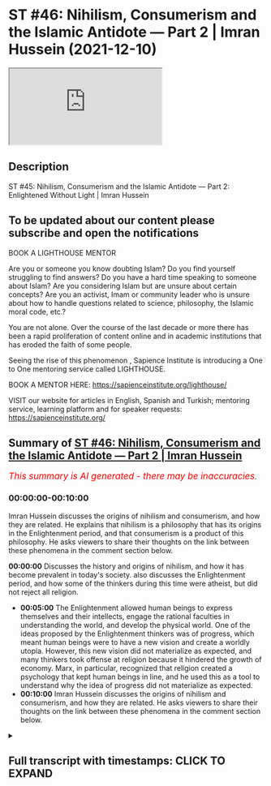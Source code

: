 # ST #46:  Nihilism, Consumerism and the Islamic Antidote — Part 2 | Imran Hussein (2021-12-10)

<iframe loading='lazy' allow='autoplay' src='https://www.youtube.com/embed/p3AXZ4LB-ZE'></iframe>

## Description

ST #45:  Nihilism, Consumerism and the Islamic Antidote — Part 2: Enlightened Without Light | Imran Hussein

To be updated about our content please subscribe and open the notifications
----

BOOK A LIGHTHOUSE MENTOR

Are you or someone you know doubting Islam? Do you find yourself struggling to find answers?  Do you have a hard time speaking to someone about Islam?  Are you considering Islam but are unsure about certain concepts?  Are you an activist, Imam or community leader who is unsure about how to handle questions related to science, philosophy, the Islamic moral code, etc.?

You are not alone.  Over the course of the last decade or more there has been a rapid proliferation of content online and in academic institutions that has eroded the faith of some people.

Seeing the rise of  this phenomenon , Sapience Institute is introducing a One to One mentoring service called LIGHTHOUSE.

BOOK A MENTOR HERE: <https://sapienceinstitute.org/lighthouse/>

VISIT our website for articles in English, Spanish and Turkish; mentoring service, learning platform and for speaker requests: <https://sapienceinstitute.org/>

## Summary of [ST #46: Nihilism, Consumerism and the Islamic Antidote — Part 2 | Imran Hussein](https://www.youtube.com/watch?v=p3AXZ4LB-ZE)

*<span style="color:red; font-size:125%">This summary is AI generated - there may be inaccuracies</span>. [](/)*

### <a onclick="modifyYTiframeseektime('0')">00:00:00-00:10:00</a>

 Imran Hussein discusses the origins of nihilism and consumerism, and how they are related. He explains that nihilism is a philosophy that has its origins in the Enlightenment period, and that consumerism is a product of this philosophy. He asks viewers to share their thoughts on the link between these phenomena in the comment section below.

**<a onclick="modifyYTiframeseektime('0')">00:00:00</a>** Discusses the history and origins of nihilism, and how it has become prevalent in today's society.  also discusses the Enlightenment period, and how some of the thinkers during this time were atheist, but did not reject all religion.

* **<a onclick="modifyYTiframeseektime('300')">00:05:00</a>** The Enlightenment allowed human beings to express themselves and their intellects, engage the rational faculties in understanding the world, and develop the physical world. One of the ideas proposed by the Enlightenment thinkers was of progress, which meant human beings were to have a new vision and create a worldly utopia. However, this new vision did not materialize as expected, and many thinkers took offense at religion because it hindered the growth of economy. Marx, in particular, recognized that religion created a psychology that kept human beings in line, and he used this as a tool to understand why the idea of progress did not materialize as expected.
* **<a onclick="modifyYTiframeseektime('600')">00:10:00</a>**  Imran Hussein discusses the origins of nihilism and consumerism, and how they are related. He asks viewers to share their thoughts on the link between these phenomena in the comment section below.

<details><summary><h2>Full transcript with timestamps: CLICK TO EXPAND</h2></summary>

<a onclick="modifyYTiframeseektime('12')">0:00:12</a> assalamu alaikum brothers and sisters  
<a onclick="modifyYTiframeseektime('14')">0:00:14</a> welcome to the second episode of this  
<a onclick="modifyYTiframeseektime('16')">0:00:16</a> sapiens thoughts video series  
<a onclick="modifyYTiframeseektime('19')">0:00:19</a> where we're discussing nihilism  
<a onclick="modifyYTiframeseektime('20')">0:00:20</a> consumerism and the islamic antidote to  
<a onclick="modifyYTiframeseektime('23')">0:00:23</a> the problems that come about because of  
<a onclick="modifyYTiframeseektime('25')">0:00:25</a> these two ideologies  
<a onclick="modifyYTiframeseektime('27')">0:00:27</a> now in this episode i want to go into  
<a onclick="modifyYTiframeseektime('30')">0:00:30</a> the history and the origins  
<a onclick="modifyYTiframeseektime('33')">0:00:33</a> of nihilism  
<a onclick="modifyYTiframeseektime('34')">0:00:34</a> and why and really discuss and  
<a onclick="modifyYTiframeseektime('36')">0:00:36</a> understand why it's so rampant today  
<a onclick="modifyYTiframeseektime('40')">0:00:40</a> and for this we need to go back and look  
<a onclick="modifyYTiframeseektime('42')">0:00:42</a> at european history especially over the  
<a onclick="modifyYTiframeseektime('44')">0:00:44</a> past thousand or so years now we have to  
<a onclick="modifyYTiframeseektime('46')">0:00:46</a> remember  
<a onclick="modifyYTiframeseektime('47')">0:00:47</a> that europe  
<a onclick="modifyYTiframeseektime('49')">0:00:49</a> was  
<a onclick="modifyYTiframeseektime('51')">0:00:51</a> led by christianity and the christian  
<a onclick="modifyYTiframeseektime('54')">0:00:54</a> church dominated almost every sway of  
<a onclick="modifyYTiframeseektime('57')">0:00:57</a> human experience in life whether it was  
<a onclick="modifyYTiframeseektime('60')">0:01:00</a> education  
<a onclick="modifyYTiframeseektime('61')">0:01:01</a> economic social whichever way you look  
<a onclick="modifyYTiframeseektime('63')">0:01:03</a> at it the christian church dominated and  
<a onclick="modifyYTiframeseektime('66')">0:01:06</a> in the 14th century  
<a onclick="modifyYTiframeseektime('68')">0:01:08</a> we know we had the period of renaissance  
<a onclick="modifyYTiframeseektime('70')">0:01:10</a> the renaissance took place and this was  
<a onclick="modifyYTiframeseektime('72')">0:01:12</a> a time where the europeans  
<a onclick="modifyYTiframeseektime('74')">0:01:14</a> rediscovered the classical tradition  
<a onclick="modifyYTiframeseektime('77')">0:01:17</a> rediscovered the greek civilization and  
<a onclick="modifyYTiframeseektime('79')">0:01:19</a> the works that they produced and the way  
<a onclick="modifyYTiframeseektime('81')">0:01:21</a> their way of living and so on and so  
<a onclick="modifyYTiframeseektime('82')">0:01:22</a> forth and they were mesmerized and by  
<a onclick="modifyYTiframeseektime('85')">0:01:25</a> the way all of this information a lot of  
<a onclick="modifyYTiframeseektime('87')">0:01:27</a> this information and knowledge came  
<a onclick="modifyYTiframeseektime('89')">0:01:29</a> through the muslims because they had  
<a onclick="modifyYTiframeseektime('90')">0:01:30</a> preserved the works of the greeks and  
<a onclick="modifyYTiframeseektime('92')">0:01:32</a> done more work on top of the work that  
<a onclick="modifyYTiframeseektime('94')">0:01:34</a> they had done but nevertheless this was  
<a onclick="modifyYTiframeseektime('96')">0:01:36</a> a time when the europeans  
<a onclick="modifyYTiframeseektime('98')">0:01:38</a> started to rediscover the classical  
<a onclick="modifyYTiframeseektime('100')">0:01:40</a> tradition and they were really inspired  
<a onclick="modifyYTiframeseektime('102')">0:01:42</a> by this they wanted to go back to those  
<a onclick="modifyYTiframeseektime('104')">0:01:44</a> times and obviously  
<a onclick="modifyYTiframeseektime('106')">0:01:46</a> because the church the christian church  
<a onclick="modifyYTiframeseektime('108')">0:01:48</a> dominated europe at the time there was a  
<a onclick="modifyYTiframeseektime('110')">0:01:50</a> lot of struggle there was a lot of back  
<a onclick="modifyYTiframeseektime('111')">0:01:51</a> and forth now we can i want to refer to  
<a onclick="modifyYTiframeseektime('114')">0:01:54</a> these as two camps you had the christian  
<a onclick="modifyYTiframeseektime('116')">0:01:56</a> church and you had what you could what  
<a onclick="modifyYTiframeseektime('117')">0:01:57</a> we can call now as the free thinkers the  
<a onclick="modifyYTiframeseektime('120')">0:02:00</a> ones the people that wanted to discover  
<a onclick="modifyYTiframeseektime('122')">0:02:02</a> new things inspired by the greeks wanted  
<a onclick="modifyYTiframeseektime('124')">0:02:04</a> to you know study the physical world do  
<a onclick="modifyYTiframeseektime('127')">0:02:07</a> the science you know study medicine and  
<a onclick="modifyYTiframeseektime('129')">0:02:09</a> do all of these amazing things  
<a onclick="modifyYTiframeseektime('131')">0:02:11</a> now there was a struggle that began in  
<a onclick="modifyYTiframeseektime('133')">0:02:13</a> around the 14th century and this  
<a onclick="modifyYTiframeseektime('135')">0:02:15</a> continued on and during this time you  
<a onclick="modifyYTiframeseektime('138')">0:02:18</a> know we saw there were certain christian  
<a onclick="modifyYTiframeseektime('139')">0:02:19</a> theologians  
<a onclick="modifyYTiframeseektime('141')">0:02:21</a> who try to bridge the gap between  
<a onclick="modifyYTiframeseektime('142')">0:02:22</a> religion and rationality  
<a onclick="modifyYTiframeseektime('145')">0:02:25</a> other christian theologians who  
<a onclick="modifyYTiframeseektime('146')">0:02:26</a> completely rejected rationality for  
<a onclick="modifyYTiframeseektime('150')">0:02:30</a> example martin luther a protestant  
<a onclick="modifyYTiframeseektime('151')">0:02:31</a> reformer he referred to reason and these  
<a onclick="modifyYTiframeseektime('154')">0:02:34</a> are his words he referred to reason as a  
<a onclick="modifyYTiframeseektime('156')">0:02:36</a> the greatest enemy that faith has  
<a onclick="modifyYTiframeseektime('159')">0:02:39</a> and we can see that a lot of christians  
<a onclick="modifyYTiframeseektime('161')">0:02:41</a> the majority of christians were against  
<a onclick="modifyYTiframeseektime('162')">0:02:42</a> the free thinkers as we're referring to  
<a onclick="modifyYTiframeseektime('164')">0:02:44</a> them now those that wanted to explore  
<a onclick="modifyYTiframeseektime('166')">0:02:46</a> and and discover new things  
<a onclick="modifyYTiframeseektime('168')">0:02:48</a> but but this battle continued over the  
<a onclick="modifyYTiframeseektime('170')">0:02:50</a> centuries and then in the 16th century  
<a onclick="modifyYTiframeseektime('172')">0:02:52</a> we had the scientific revolution  
<a onclick="modifyYTiframeseektime('175')">0:02:55</a> which eventually this and many other  
<a onclick="modifyYTiframeseektime('176')">0:02:56</a> things led to the period of  
<a onclick="modifyYTiframeseektime('178')">0:02:58</a> enlightenment in the 18th century now  
<a onclick="modifyYTiframeseektime('181')">0:03:01</a> the period of enlightenment is a very  
<a onclick="modifyYTiframeseektime('182')">0:03:02</a> interesting time in history because this  
<a onclick="modifyYTiframeseektime('184')">0:03:04</a> was you can say the time where the  
<a onclick="modifyYTiframeseektime('186')">0:03:06</a> tables fully turned  
<a onclick="modifyYTiframeseektime('189')">0:03:09</a> in the favor of the free thinkers  
<a onclick="modifyYTiframeseektime('191')">0:03:11</a> the thinkers of the enlightenment  
<a onclick="modifyYTiframeseektime('194')">0:03:14</a> wanted people  
<a onclick="modifyYTiframeseektime('195')">0:03:15</a> to have a new vision a new purpose they  
<a onclick="modifyYTiframeseektime('198')">0:03:18</a> wanted to people to break free from the  
<a onclick="modifyYTiframeseektime('200')">0:03:20</a> dogmas of the church they wanted people  
<a onclick="modifyYTiframeseektime('201')">0:03:21</a> to discover the world to discover new  
<a onclick="modifyYTiframeseektime('203')">0:03:23</a> things to progress  
<a onclick="modifyYTiframeseektime('207')">0:03:27</a> now we have to i want us to keep some  
<a onclick="modifyYTiframeseektime('209')">0:03:29</a> context in mind here there's something  
<a onclick="modifyYTiframeseektime('210')">0:03:30</a> important that we need to keep in mind  
<a onclick="modifyYTiframeseektime('211')">0:03:31</a> which is that  
<a onclick="modifyYTiframeseektime('214')">0:03:34</a> the european people are coming from a  
<a onclick="modifyYTiframeseektime('216')">0:03:36</a> background  
<a onclick="modifyYTiframeseektime('217')">0:03:37</a> of what they would see as oppression  
<a onclick="modifyYTiframeseektime('220')">0:03:40</a> intellectual oppression to be more  
<a onclick="modifyYTiframeseektime('222')">0:03:42</a> specific  
<a onclick="modifyYTiframeseektime('223')">0:03:43</a> and now they finally have freed  
<a onclick="modifyYTiframeseektime('225')">0:03:45</a> themselves of these shackles and they  
<a onclick="modifyYTiframeseektime('227')">0:03:47</a> want to discover the world and learn  
<a onclick="modifyYTiframeseektime('228')">0:03:48</a> about the world so you can understand  
<a onclick="modifyYTiframeseektime('230')">0:03:50</a> the psychology here that  
<a onclick="modifyYTiframeseektime('232')">0:03:52</a> these people would naturally have an  
<a onclick="modifyYTiframeseektime('234')">0:03:54</a> aversion towards religion because of  
<a onclick="modifyYTiframeseektime('236')">0:03:56</a> what they know about religion the  
<a onclick="modifyYTiframeseektime('237')">0:03:57</a> experiences with the christians and they  
<a onclick="modifyYTiframeseektime('240')">0:04:00</a> didn't want they would now want to free  
<a onclick="modifyYTiframeseektime('241')">0:04:01</a> themselves completely of this however  
<a onclick="modifyYTiframeseektime('243')">0:04:03</a> what's very interesting is that the  
<a onclick="modifyYTiframeseektime('245')">0:04:05</a> enlightenment thinkers didn't become  
<a onclick="modifyYTiframeseektime('247')">0:04:07</a> atheist  
<a onclick="modifyYTiframeseektime('248')">0:04:08</a> immediately or the time you know when i  
<a onclick="modifyYTiframeseektime('250')">0:04:10</a> mean atheists i mean you know the type  
<a onclick="modifyYTiframeseektime('252')">0:04:12</a> of new atheist that we are aware of  
<a onclick="modifyYTiframeseektime('253')">0:04:13</a> today such as richard dawkins and sam  
<a onclick="modifyYTiframeseektime('255')">0:04:15</a> harris they didn't completely reject  
<a onclick="modifyYTiframeseektime('257')">0:04:17</a> everything  
<a onclick="modifyYTiframeseektime('258')">0:04:18</a> and this is why some of the academics  
<a onclick="modifyYTiframeseektime('260')">0:04:20</a> when  
<a onclick="modifyYTiframeseektime('261')">0:04:21</a> if if asked you know the were the  
<a onclick="modifyYTiframeseektime('262')">0:04:22</a> enlightenment thinkers atheists you know  
<a onclick="modifyYTiframeseektime('265')">0:04:25</a> as in the new atheists that we know  
<a onclick="modifyYTiframeseektime('267')">0:04:27</a> today they would say no if you would go  
<a onclick="modifyYTiframeseektime('270')">0:04:30</a> to them and ask them whether they  
<a onclick="modifyYTiframeseektime('271')">0:04:31</a> believed in god they would acknowledge  
<a onclick="modifyYTiframeseektime('272')">0:04:32</a> most of them most of the thinkers and  
<a onclick="modifyYTiframeseektime('274')">0:04:34</a> philosophers of the enlightenment period  
<a onclick="modifyYTiframeseektime('275')">0:04:35</a> would acknowledge  
<a onclick="modifyYTiframeseektime('277')">0:04:37</a> that god exists however there would be  
<a onclick="modifyYTiframeseektime('279')">0:04:39</a> what you would call  
<a onclick="modifyYTiframeseektime('280')">0:04:40</a> natural they were following what was  
<a onclick="modifyYTiframeseektime('282')">0:04:42</a> referred to as a natural theology  
<a onclick="modifyYTiframeseektime('284')">0:04:44</a> so they would believe in god that there  
<a onclick="modifyYTiframeseektime('286')">0:04:46</a> was a cause a creator behind the behind  
<a onclick="modifyYTiframeseektime('289')">0:04:49</a> nature and the physical world  
<a onclick="modifyYTiframeseektime('291')">0:04:51</a> however they wouldn't ascribe it to or  
<a onclick="modifyYTiframeseektime('294')">0:04:54</a> lean towards christianity or religion as  
<a onclick="modifyYTiframeseektime('297')">0:04:57</a> it was understood at the time  
<a onclick="modifyYTiframeseektime('299')">0:04:59</a> however this did lay the foundations you  
<a onclick="modifyYTiframeseektime('301')">0:05:01</a> know or the the the fertile ground for  
<a onclick="modifyYTiframeseektime('304')">0:05:04</a> the advent of new atheism and so on and  
<a onclick="modifyYTiframeseektime('306')">0:05:06</a> so forth but again something we'll  
<a onclick="modifyYTiframeseektime('307')">0:05:07</a> discuss as we go along so the key thing  
<a onclick="modifyYTiframeseektime('309')">0:05:09</a> i want us to pick up here guys  
<a onclick="modifyYTiframeseektime('311')">0:05:11</a> is  
<a onclick="modifyYTiframeseektime('312')">0:05:12</a> that the enlightenment  
<a onclick="modifyYTiframeseektime('316')">0:05:16</a> period  
<a onclick="modifyYTiframeseektime('317')">0:05:17</a> allowed human beings  
<a onclick="modifyYTiframeseektime('319')">0:05:19</a> to now express themselves and their  
<a onclick="modifyYTiframeseektime('321')">0:05:21</a> intellects  
<a onclick="modifyYTiframeseektime('322')">0:05:22</a> and engage the rational faculties in  
<a onclick="modifyYTiframeseektime('324')">0:05:24</a> studying the world in understanding the  
<a onclick="modifyYTiframeseektime('327')">0:05:27</a> world in developing the physical world  
<a onclick="modifyYTiframeseektime('330')">0:05:30</a> because one of the  
<a onclick="modifyYTiframeseektime('331')">0:05:31</a> ideas  
<a onclick="modifyYTiframeseektime('333')">0:05:33</a> that was proposed by the enlightenment  
<a onclick="modifyYTiframeseektime('335')">0:05:35</a> thinkers  
<a onclick="modifyYTiframeseektime('336')">0:05:36</a> was of progress material progress what  
<a onclick="modifyYTiframeseektime('339')">0:05:39</a> they wanted human beings to do was to  
<a onclick="modifyYTiframeseektime('341')">0:05:41</a> have a new vision  
<a onclick="modifyYTiframeseektime('343')">0:05:43</a> which was  
<a onclick="modifyYTiframeseektime('345')">0:05:45</a> to create a worldly utopia essentially  
<a onclick="modifyYTiframeseektime('347')">0:05:47</a> paradise on earth  
<a onclick="modifyYTiframeseektime('349')">0:05:49</a> now it's very it's a very interesting  
<a onclick="modifyYTiframeseektime('351')">0:05:51</a> concept because prior to this the idea  
<a onclick="modifyYTiframeseektime('353')">0:05:53</a> was  
<a onclick="modifyYTiframeseektime('354')">0:05:54</a> that we were to attain paradise in the  
<a onclick="modifyYTiframeseektime('356')">0:05:56</a> hereafter  
<a onclick="modifyYTiframeseektime('358')">0:05:58</a> that we were living in this world a  
<a onclick="modifyYTiframeseektime('360')">0:06:00</a> world of pain and suffering and  
<a onclick="modifyYTiframeseektime('362')">0:06:02</a> hardships  
<a onclick="modifyYTiframeseektime('363')">0:06:03</a> and trials  
<a onclick="modifyYTiframeseektime('365')">0:06:05</a> and we had to live in this world and get  
<a onclick="modifyYTiframeseektime('367')">0:06:07</a> through this life but ultimately there  
<a onclick="modifyYTiframeseektime('369')">0:06:09</a> was paradise the eternal world and  
<a onclick="modifyYTiframeseektime('371')">0:06:11</a> that's what people were aspiring towards  
<a onclick="modifyYTiframeseektime('373')">0:06:13</a> however the enlightenment flipped the  
<a onclick="modifyYTiframeseektime('375')">0:06:15</a> script if you like and took paradise  
<a onclick="modifyYTiframeseektime('377')">0:06:17</a> from the hereafter and brought paradise  
<a onclick="modifyYTiframeseektime('379')">0:06:19</a> to the here and now so what the idea was  
<a onclick="modifyYTiframeseektime('381')">0:06:21</a> that we as human beings our new purpose  
<a onclick="modifyYTiframeseektime('383')">0:06:23</a> now is to progress in the world  
<a onclick="modifyYTiframeseektime('386')">0:06:26</a> create a worldly paradise and that's  
<a onclick="modifyYTiframeseektime('388')">0:06:28</a> what our focus and vision is  
<a onclick="modifyYTiframeseektime('390')">0:06:30</a> professor leo damrosh in a course on the  
<a onclick="modifyYTiframeseektime('394')">0:06:34</a> enlightenment he  
<a onclick="modifyYTiframeseektime('395')">0:06:35</a> stated that one of the focuses of the  
<a onclick="modifyYTiframeseektime('397')">0:06:37</a> enlightenment was to turn away from the  
<a onclick="modifyYTiframeseektime('399')">0:06:39</a> vertical plane and then to focus on the  
<a onclick="modifyYTiframeseektime('401')">0:06:41</a> horizontal plane again summarizing what  
<a onclick="modifyYTiframeseektime('403')">0:06:43</a> i'm just saying which is that it was  
<a onclick="modifyYTiframeseektime('405')">0:06:45</a> taking people away from focusing on the  
<a onclick="modifyYTiframeseektime('408')">0:06:48</a> hereafter  
<a onclick="modifyYTiframeseektime('410')">0:06:50</a> and the spiritual reality of the world  
<a onclick="modifyYTiframeseektime('412')">0:06:52</a> and focusing on the material reality of  
<a onclick="modifyYTiframeseektime('414')">0:06:54</a> the world the physical  
<a onclick="modifyYTiframeseektime('416')">0:06:56</a> reality the plane of here and now this  
<a onclick="modifyYTiframeseektime('419')">0:06:59</a> was a very important shift in psychology  
<a onclick="modifyYTiframeseektime('422')">0:07:02</a> and thinking that took place at the time  
<a onclick="modifyYTiframeseektime('424')">0:07:04</a> of the enlightenment  
<a onclick="modifyYTiframeseektime('425')">0:07:05</a> now considering this and understanding  
<a onclick="modifyYTiframeseektime('427')">0:07:07</a> this  
<a onclick="modifyYTiframeseektime('430')">0:07:10</a> we can start to appreciate  
<a onclick="modifyYTiframeseektime('433')">0:07:13</a> why god and the idea of religion  
<a onclick="modifyYTiframeseektime('436')">0:07:16</a> was not conducive to the objectives of  
<a onclick="modifyYTiframeseektime('439')">0:07:19</a> the enlightenment  
<a onclick="modifyYTiframeseektime('441')">0:07:21</a> because if people were thinking about a  
<a onclick="modifyYTiframeseektime('443')">0:07:23</a> hereafter another life to come an  
<a onclick="modifyYTiframeseektime('445')">0:07:25</a> eternal life of bliss and peace and  
<a onclick="modifyYTiframeseektime('447')">0:07:27</a> tranquility well they wouldn't fully be  
<a onclick="modifyYTiframeseektime('449')">0:07:29</a> focusing on  
<a onclick="modifyYTiframeseektime('451')">0:07:31</a> the here and now and and they therefore  
<a onclick="modifyYTiframeseektime('453')">0:07:33</a> won't have the motivation to do what had  
<a onclick="modifyYTiframeseektime('455')">0:07:35</a> to be done to attain a worldly paradise  
<a onclick="modifyYTiframeseektime('459')">0:07:39</a> so going back to this idea of progress  
<a onclick="modifyYTiframeseektime('462')">0:07:42</a> and creating paradise on earth you know  
<a onclick="modifyYTiframeseektime('465')">0:07:45</a> this entailed economic growth  
<a onclick="modifyYTiframeseektime('468')">0:07:48</a> exponential economic growth and  
<a onclick="modifyYTiframeseektime('470')">0:07:50</a> professor karen higgs in her book  
<a onclick="modifyYTiframeseektime('472')">0:07:52</a> collision course she highlights that the  
<a onclick="modifyYTiframeseektime('474')">0:07:54</a> lead up to  
<a onclick="modifyYTiframeseektime('476')">0:07:56</a> this economic growth took  
<a onclick="modifyYTiframeseektime('479')">0:07:59</a> place in three stages essentially the  
<a onclick="modifyYTiframeseektime('481')">0:08:01</a> first stage lasted about five or six  
<a onclick="modifyYTiframeseektime('483')">0:08:03</a> hundred years where the europeans  
<a onclick="modifyYTiframeseektime('485')">0:08:05</a> colonized  
<a onclick="modifyYTiframeseektime('486')">0:08:06</a> other places around the world and this  
<a onclick="modifyYTiframeseektime('488')">0:08:08</a> brought in a lot of money to europe and  
<a onclick="modifyYTiframeseektime('490')">0:08:10</a> the second stage was which lasted about  
<a onclick="modifyYTiframeseektime('493')">0:08:13</a> 250 years when which she refers to the  
<a onclick="modifyYTiframeseektime('495')">0:08:15</a> stage of  
<a onclick="modifyYTiframeseektime('496')">0:08:16</a> coal coal based industry and this  
<a onclick="modifyYTiframeseektime('499')">0:08:19</a> allowed for the industrial  
<a onclick="modifyYTiframeseektime('501')">0:08:21</a> revolution to really take off the third  
<a onclick="modifyYTiframeseektime('502')">0:08:22</a> stage is that she refers to as the  
<a onclick="modifyYTiframeseektime('504')">0:08:24</a> oil-based growth which has been taking  
<a onclick="modifyYTiframeseektime('506')">0:08:26</a> place over the past 130 years or so and  
<a onclick="modifyYTiframeseektime('509')">0:08:29</a> all of this has brought brought in a lot  
<a onclick="modifyYTiframeseektime('511')">0:08:31</a> of money into europe which allowed for  
<a onclick="modifyYTiframeseektime('512')">0:08:32</a> the consumerist system to really take  
<a onclick="modifyYTiframeseektime('515')">0:08:35</a> off  
<a onclick="modifyYTiframeseektime('516')">0:08:36</a> and it's very interesting because the  
<a onclick="modifyYTiframeseektime('518')">0:08:38</a> more people consume the more businesses  
<a onclick="modifyYTiframeseektime('521')">0:08:41</a> grow the more businesses grow the more  
<a onclick="modifyYTiframeseektime('523')">0:08:43</a> employment increases the more people go  
<a onclick="modifyYTiframeseektime('525')">0:08:45</a> into employment into these factories  
<a onclick="modifyYTiframeseektime('527')">0:08:47</a> which produce more goods  
<a onclick="modifyYTiframeseektime('529')">0:08:49</a> for the consumers and the consumers keep  
<a onclick="modifyYTiframeseektime('531')">0:08:51</a> consuming more and this leads to the  
<a onclick="modifyYTiframeseektime('532')">0:08:52</a> growth of the gdp of the country which  
<a onclick="modifyYTiframeseektime('534')">0:08:54</a> is essentially a marker for economic  
<a onclick="modifyYTiframeseektime('537')">0:08:57</a> growth  
<a onclick="modifyYTiframeseektime('538')">0:08:58</a> so at the end of the day was and the  
<a onclick="modifyYTiframeseektime('539')">0:08:59</a> reason i'm sharing this what's very  
<a onclick="modifyYTiframeseektime('541')">0:09:01</a> important to understand here is that  
<a onclick="modifyYTiframeseektime('542')">0:09:02</a> economy money is the key driving force  
<a onclick="modifyYTiframeseektime('545')">0:09:05</a> here it's not individual well-being  
<a onclick="modifyYTiframeseektime('548')">0:09:08</a> right although that was the idea  
<a onclick="modifyYTiframeseektime('550')">0:09:10</a> proposed what we were told is  
<a onclick="modifyYTiframeseektime('553')">0:09:13</a> creating a worldly paradise is going to  
<a onclick="modifyYTiframeseektime('556')">0:09:16</a> lead to happiness for human beings  
<a onclick="modifyYTiframeseektime('557')">0:09:17</a> essentially but that's not what's  
<a onclick="modifyYTiframeseektime('559')">0:09:19</a> happened and we're going to explore this  
<a onclick="modifyYTiframeseektime('560')">0:09:20</a> much further in a lot more detail  
<a onclick="modifyYTiframeseektime('562')">0:09:22</a> and it's important to also realize that  
<a onclick="modifyYTiframeseektime('564')">0:09:24</a> many of the thinkers of the  
<a onclick="modifyYTiframeseektime('565')">0:09:25</a> enlightenment period and the centuries  
<a onclick="modifyYTiframeseektime('566')">0:09:26</a> that followed  
<a onclick="modifyYTiframeseektime('568')">0:09:28</a> took  
<a onclick="modifyYTiframeseektime('569')">0:09:29</a> offence almost through religion and the  
<a onclick="modifyYTiframeseektime('571')">0:09:31</a> idea of religion because it was a  
<a onclick="modifyYTiframeseektime('573')">0:09:33</a> hindrance to the growth of economy  
<a onclick="modifyYTiframeseektime('576')">0:09:36</a> marx for example refer to religion as  
<a onclick="modifyYTiframeseektime('579')">0:09:39</a> the opium of the people now there's many  
<a onclick="modifyYTiframeseektime('582')">0:09:42</a> ways to understand this particular  
<a onclick="modifyYTiframeseektime('584')">0:09:44</a> statement but one of the ways to  
<a onclick="modifyYTiframeseektime('585')">0:09:45</a> understand this and one of the things we  
<a onclick="modifyYTiframeseektime('586')">0:09:46</a> could take from this is that he realized  
<a onclick="modifyYTiframeseektime('588')">0:09:48</a> and understood  
<a onclick="modifyYTiframeseektime('589')">0:09:49</a> that religion created a psychology  
<a onclick="modifyYTiframeseektime('592')">0:09:52</a> which from an economic standpoint  
<a onclick="modifyYTiframeseektime('594')">0:09:54</a> created  
<a onclick="modifyYTiframeseektime('596')">0:09:56</a> tame human beings meaning that  
<a onclick="modifyYTiframeseektime('599')">0:09:59</a> human the human that was religious and  
<a onclick="modifyYTiframeseektime('601')">0:10:01</a> believed in god and believed in the  
<a onclick="modifyYTiframeseektime('602')">0:10:02</a> hereafter if they weren't doing too well  
<a onclick="modifyYTiframeseektime('604')">0:10:04</a> economically socially they were fine  
<a onclick="modifyYTiframeseektime('607')">0:10:07</a> with it because they understood this  
<a onclick="modifyYTiframeseektime('609')">0:10:09</a> wasn't the only world the real world was  
<a onclick="modifyYTiframeseektime('611')">0:10:11</a> to come paradise was to come and this  
<a onclick="modifyYTiframeseektime('614')">0:10:14</a> made people comfortable in the  
<a onclick="modifyYTiframeseektime('615')">0:10:15</a> situations even if they had less but  
<a onclick="modifyYTiframeseektime('617')">0:10:17</a> this wasn't good from an economic  
<a onclick="modifyYTiframeseektime('619')">0:10:19</a> perspective because it didn't give that  
<a onclick="modifyYTiframeseektime('622')">0:10:22</a> that human motivation now to change  
<a onclick="modifyYTiframeseektime('624')">0:10:24</a> their condition  
<a onclick="modifyYTiframeseektime('625')">0:10:25</a> so this was a problem  
<a onclick="modifyYTiframeseektime('627')">0:10:27</a> so this was a  
<a onclick="modifyYTiframeseektime('629')">0:10:29</a> sort of a brief history on the origins  
<a onclick="modifyYTiframeseektime('631')">0:10:31</a> of nihilism in particular but by  
<a onclick="modifyYTiframeseektime('633')">0:10:33</a> extension consumerism as well and what  
<a onclick="modifyYTiframeseektime('635')">0:10:35</a> we're going to do in the next video guys  
<a onclick="modifyYTiframeseektime('637')">0:10:37</a> is we're going to move on to looking at  
<a onclick="modifyYTiframeseektime('638')">0:10:38</a> the direct relationship between  
<a onclick="modifyYTiframeseektime('641')">0:10:41</a> this  
<a onclick="modifyYTiframeseektime('642')">0:10:42</a> modernism now and nihilism this turning  
<a onclick="modifyYTiframeseektime('645')">0:10:45</a> away from god and nihilism  
<a onclick="modifyYTiframeseektime('648')">0:10:48</a> so before you guys click on the next  
<a onclick="modifyYTiframeseektime('649')">0:10:49</a> video and watch it if it's up already i  
<a onclick="modifyYTiframeseektime('652')">0:10:52</a> want to know your thoughts in the  
<a onclick="modifyYTiframeseektime('653')">0:10:53</a> comment section below i want to get your  
<a onclick="modifyYTiframeseektime('655')">0:10:55</a> thoughts on how or what you think the  
<a onclick="modifyYTiframeseektime('656')">0:10:56</a> link is between turning away from god  
<a onclick="modifyYTiframeseektime('660')">0:11:00</a> and nihilism  
<a onclick="modifyYTiframeseektime('661')">0:11:01</a> so let me know your thoughts in the  
<a onclick="modifyYTiframeseektime('662')">0:11:02</a> comment section below until next time  
<a onclick="modifyYTiframeseektime('664')">0:11:04</a> take care assalamu alaikum  
</details>
